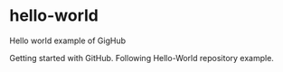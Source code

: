 # hello-world
Hello world example of GigHub

Getting started with GitHub. Following Hello-World repository example.
